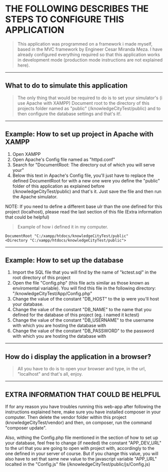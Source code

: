 # THE FOLLOWING DESCRIBES THE STEPS TO CONFIGURE THIS APPLICATION
> This application was programmed on a framework i made myself, based in the MVC framework by Engineer Cesar Miranda Meza. I have already configured everything required so that this application works in development mode (production mode instructions are not explained here).

----
## What to do to simulate this application

> The only thing that would be required to do is to set your simulator's (i use Apache with XAMPP) Document root to the directory of this projects folder named as "public" (/knowledgeCityTest/public) and to then configure the database settings and that's it!.

----
## Example: How to set up project in Apache with XAMPP
1. Open XAMPP
2. Open Apache's Config file named as "httpd.conf"
3. Search for "DocumentRoot: The directory out of which you will serve your"
4. Below this text in Apache's Config file, you'll just have to replace the defined DocumentRoot for with a new one were you define the "public" folder of this application as explained before (/knowledgeCityTest/public) and that's it. Just save the file and then run the Apache simulator.

NOTE: If you need to define a different base ulr than the one defined for this project (localhost), please read the last section of this file (Extra information that could be helpful)
> Example of how i defined it in my computer.

    DocumentRoot "C:/xampp/htdocs/knowledgeCityTest/public"
    <Directory "C:/xampp/htdocs/knowledgeCityTest/public">

----
## Example: How to set up the database
1. Import the SQL file that you will find by the name of "kctest.sql" in the root directory of this project
2. Open the file "Config.php" (this file acts similar as those known as enviromental variable). You will find this file in the following directory: "/knowledgeCityTest/App/Config.php"
3. Change the value of the constant "DB_HOST" to the ip were you'll host your database.
4. Change the value of the constant "DB_NAME" to the name that you defined for the database of this project (eg. i named it kctest)
5. Change the value of the constant "DB_USERNAME" to the username with which you are hosting the database with
6. Change the value of the constant "DB_PASSWORD" to the password with which you are hosting the database with
    
----
## How do i display the application in a browser?
> All you have to do is to open your browser and type, in the url, "localhost" and that's all, enjoy.

----
## EXTRA INFORMATION THAT COULD BE HELPFUL
If for any reason you have troubles running this web-app after following the instructions explained here, make sure you have installed composer in your computer. Then delete the vendor folder within this project (knowledgeCityTest/vendor) and then, on composer, run the command "composer update".

Also, withing the Config.php file mentioned in the section of how to set up your database, feel free to change (if needed) the constant "APP_DEV_URL" to the url that you are going to open with project with, accordingly to the one defined in your server of course. But if you change this value, you will also have to set that same new value to the javascript variable "APP_URL" localted in the "Config.js" file (/knowledgeCityTest/public/js/Config.js)